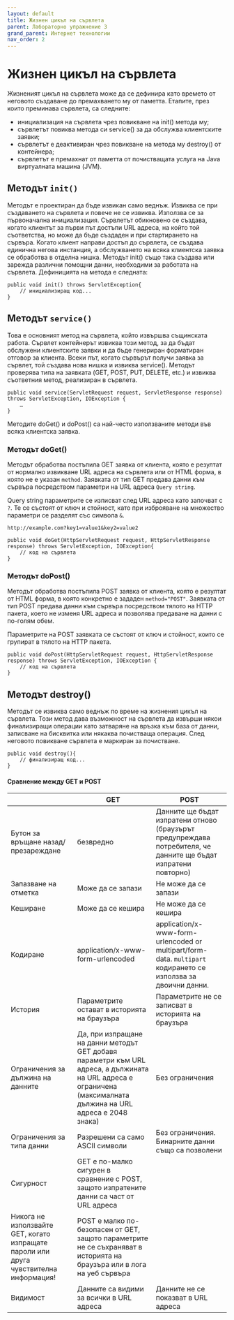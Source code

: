 ```yaml
---
layout: default
title: Жизнен цикъл на сървлета
parent: Лабораторно упражнение 3
grand_parent: Интернет технологии
nav_order: 2
---
```


# Жизнен цикъл на сървлета

Жизненият цикъл на сървлета може да се дефинира като времето от неговото създаване до премахването му от паметта. Етапите, през които преминава сървлета, са следните:

* инициализация на сървлета чрез повикване на init() метода му;
* сървлетът повиква метода си service() за да обслужва клиентските заявки;
* сървлетът е деактивиран чрез повикване на метода му destroy() от контейнера;
* сървлетът е премахнат от паметта от почистващата услуга на Java виртуалната машина (JVM).

## Методът `init()`

Методът е проектиран да бъде извикан само веднъж. Извиква се при създаването на сървлета и повече не се извиква. Използва се за първоначална инициализация. Сървлетът обикновено се създава, когато клиентът за първи път достъпи URL адреса, на който той съответства, но може да бъде създаден и при стартирането на сървъра. Когато клиент направи достъп до сървлета, се създава единична негова инстанция, а обслужването на всяка клиентска заявка се обработва в отделна нишка. Методът init() също така създава или зарежда различни помощни данни, необходими за работата на сървлета. Дефиницията на метода е следната:

```
public void init() throws ServletException{
    // инициализиращ код...
}
```

## Методът `service()`

Това е основният метод на сървлета, който извършва същинската работа. Сървлет контейнерът извиква този метод, за да бъдат обслужени клиентските заявки и да бъде генериран форматиран отговор за клиента. Всеки път, когато сървърът получи заявка за сървлет, той създава нова нишка и извиква service(). Методът проверява типа на заявката (GET, POST, PUT, DELETE, etc.) и извиква съответния метод, реализиран в сървлета.

```
public void service(ServletRequest request, ServletResponse response)
throws ServletException, IOException {
    …
}
```

Методите doGet() и doPost() са най-често използваните методи във всяка клиентска заявка.

### Методът doGet()

Методът обработва постъпила GET заявка от клиента, която е резултат от нормално извикване URL адреса на сървлета или от HTML форма, в която не е указан `method`. Заявката от тип GET предава данни към сървъра посредством параметри на URL адреса `Query string`.

Query string параметрите се изписват след URL адреса като започват с `?`. Те се състоят от ключ и стойност, като при изброяване на множество параметри се разделят със символа `&`.

`http://example.com?key1=value1&key2=value2`

```
public void doGet(HttpServletRequest request, HttpServletResponse response) throws ServletException, IOException{
    // код на сървлета
}
```

### Методът doPost()

Методът обработва постъпила POST заявка от клиента, която е резултат от HTML форма, в която конкретно е зададен `method="POST"`. Заявката от тип POST предава данни към сървъра посредством тялото на HTTP пакета, което не изменя URL адреса и позволява предаване на данни с по-голям обем.

Параметрите на POST заявката се състоят от ключ и стойност, които се групират в тялото на HTTP пакета.

```
public void doPost(HttpServletRequest request, HttpServletResponse response) throws ServletException, IOException {
    // код на сървлета
}
```

## Методът destroy()

Методът се извиква само веднъж по време на жизнения цикъл на сървлета. Този метод дава възможност на сървлета да извърши някои финализиращи операции като затваряне на връзка към база от данни, записване на бисквитка или някаква почистваща операция. След неговото повикване сървлета е маркиран за почистване.

```
public void destroy(){
    // финализиращ код...
}
```

####

#### Сравнение между GET и POST

|                                                                                       | GET                                                                                                                                                              | POST                                                                                                            |
| ------------------------------------------------------------------------------------- | ---------------------------------------------------------------------------------------------------------------------------------------------------------------- | --------------------------------------------------------------------------------------------------------------- |
| Бутон за връщане назад/ презареждане                                                  | безвредно                                                                                                                                                        | Данните ще бъдат изпратени отново (браузърът предупреждава потребителя, че данните ще бъдат изпратени повторно) |
| Запазване на отметка                                                                  | Може да се запази                                                                                                                                                | Не може да се запази                                                                                            |
| Кеширане                                                                              | Може да се кешира                                                                                                                                                | Не може да се кешира                                                                                            |
| Кодиране                                                                              | application/x-www-form-urlencoded                                                                                                                                | application/x-www-form-urlencoded or multipart/form-data. `multipart` кодирането се използва за двоични данни.  |
| История                                                                               | Параметрите остават в историята на браузъра                                                                                                                      | Параметрите не се записват в историята на браузъра                                                              |
| Ограничения за дължина на данните                                                     | Да, при изпращане на данни методът GET добавя параметри към URL адреса, а дължината на URL адреса е ограничена (максималната дължина на URL адреса е 2048 знака) | Без ограничения                                                                                                 |
| Ограничения за типа данни                                                             | Разрешени са само ASCII символи                                                                                                                                  | Без ограничения. Бинарните данни също са позволени                                                              |
| Сигурност                                                                             | GET е по-малко сигурен в сравнение с POST, защото изпратените данни са част от URL адреса                                                                        |                                                                                                                 |
| Никога не използвайте GET, когато изпращате пароли или друга чувствителна информация! | POST е малко по-безопасен от GET, защото параметрите не се съхраняват в историята на браузъра или в лога на уеб сървъра                                          |                                                                                                                 |
| Видимост                                                                              | Данните са видими за всички в URL адреса                                                                                                                         | Данните не се показват в URL адреса                                                                             |
